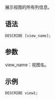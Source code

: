 展示视图的所有列信息。
## 语法
```
DESCRIBE [view_name];
```
## 参数
view_name：视图名。

## 示例
```
DESCRIBE view1;
```
